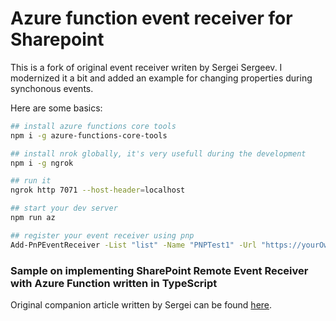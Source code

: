 # Azure function event receiver for Sharepoint

This is a fork of original event receiver writen by Sergei Sergeev. I modernized it a bit and added an example for changing properties during synchonous events.

Here are some basics:

```bash
## install azure functions core tools
npm i -g azure-functions-core-tools

## install nrok globally, it's very usefull during the development
npm i -g ngrok 

## run it
ngrok http 7071 --host-header=localhost

## start your dev server 
npm run az

## register your event receiver using pnp
Add-PnPEventReceiver -List "list" -Name "PNPTest1" -Url "https://yourOwnAddress.ngrok.io/api/AzFuncRer" -EventReceiverType ItemAdding -Synchronization synchronous -SequenceNumber 1

```


### Sample on implementing SharePoint Remote Event Receiver with Azure Function written in TypeScript 

Original companion article written by Sergei can be found [here](http://spblog.net/post/2017/09/09/Using-SharePoint-Remote-Event-Receivers-with-Azure-Functions-and-TypeScript).